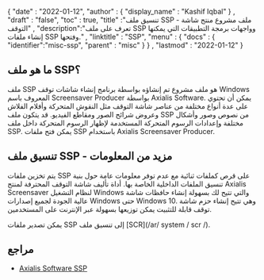 {
  "date" : "2022-01-12",
  "author" : {
    "display_name" : "Kashif Iqbal"
} ,
  "draft" : "false",
  "toc" : true,
  "title" :"تنسيق ملف SSP - ملف مشروع منتج شاشة التوقف" ,
  "description":"تعرف على ملف SSP وواجهات برمجة التطبيقات التي يمكنها إنشاء ملفات SSP وفتحها." ,
  "linktitle" : "SSP",
  "menu" : {
    "docs" : {
      "identifier":"misc-ssp",
      "parent" : "misc"
}
} ,
  "lastmod" : "2022-01-12"
}

## ما هو ملف SSP؟

ملف SSP هو ملف مشروع تم إنشاؤه بواسطة برنامج إنشاء شاشات توقف Windows المعروف باسم Screensaver Producer بواسطة Axialis Software. يمكن أن تحتوي على عدة أنواع مختلفة من عناصر شاشة التوقف مثل النقوش المتحركة وأفلام الفلاش وعروض شرائح الصور ومقاطع الفيديو. قد يتكون ملف SSP من نصوص وصور وأشكال مختلفة وإعدادات الرسوم المتحركة المستخدمة لإظهار الرسوم المتحركة داخل ملف SSP. يمكن فتح ملفات SSP باستخدام Axialis Screensaver Producer.

## تنسيق ملف SSP - مزيد من المعلومات

يتم تخزين ملفات SSP على قرص كملفات ثنائية مع عدم توفر معلومات عامة حول بنية تنسيق الملفات الداخلية الخاصة بها. أداة تأليف شاشة التوقف المحترفة لمنتج Axialis Screensaver لنظام التشغيل Windows والتي تتيح لك بسهولة إنشاء حافظات شاشة عالية الجودة لجميع إصدارات Windows حتى Windows 10. وهي تتيح إنشاء حزم شاشة توقف قابلة للتثبيت يمكن توزيعها بسهولة عبر الإنترنت على المستخدمين.

يمكن تصدير ملفات SSP إلى تنسيق ملف [SCR](/ar/ system / scr /).

## مراجع

* [Axialis Software SSP](https://www.axialis.com/ssp/)

